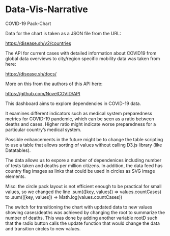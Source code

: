 # Data-Vis-Narrative
COVID-19 Pack-Chart

Data for the chart is taken as a JSON file from the URL:

https://disease.sh/v2/countries

The API for current cases with detailed information about COVID19 from global data overviews to city/region specific mobility data was taken from here: 

https://disease.sh/docs/

More on this from the authors of this API here:

https://github.com/NovelCOVID/API


This dashboard aims to explore dependencies in COVID-19 data.

It examines different indicators such as medical system preparedness metrics for COVID-19 pandemic, which can be seen as a ratio between deaths and cases. Higher ratio might indicate worse preparedness for a particular country’s medical system.

Possible enhancements in the future might be to change the table scripting to use a table that allows sorting of values without calling D3.js library (like Datatables).

The data allows us to expore a number of dependenices including number of tests taken and deaths per million citizens. In addition, the data feed has country flag images as links that could be used in circles as SVG image elements. 

Misc: the circle pack layout is not efficient enough to be practical for small values, so we changed the line .sum(([key, values]) => values.countCases) to
.sum(([key, values]) => Math.log(values.countCases))

The switch for transitioning the chart with updated data to new values showing cases/deaths was achieved by changing the root to summarize the number of deaths. This was done by adding another variable rootD such that the radio button calls the update function that would change the data and transition circles to new values.


